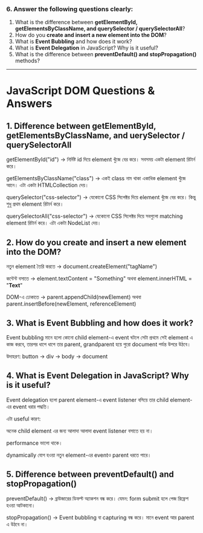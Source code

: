 ### 6. Answer the following questions clearly:

1. What is the difference between **getElementById, getElementsByClassName, and querySelector / querySelectorAll**?
2. How do you **create and insert a new element into the DOM**?
3. What is **Event Bubbling** and how does it work?
4. What is **Event Delegation** in JavaScript? Why is it useful?
5. What is the difference between **preventDefault() and stopPropagation()** methods?

---

# JavaScript DOM Questions & Answers 

## 1. Difference between getElementById, getElementsByClassName, and uerySelector / querySelectorAll

getElementById("id") → নির্দিষ্ট id দিয়ে element খুঁজে বের করে। সবসময় একটা element রিটার্ন করে।

getElementsByClassName("class") → একই class নাম থাকা একাধিক element খুঁজে আনে। এটা একটা HTMLCollection দেয়।

querySelector("css-selector") → যেকোনো CSS সিলেক্টর দিয়ে element খুঁজে বের করে। কিন্তু শুধু প্রথম element রিটার্ন করে।

querySelectorAll("css-selector") → যেকোনো CSS সিলেক্টর দিয়ে সবগুলো matching element রিটার্ন করে। এটা একটা NodeList দেয়।


## 2. How do you create and insert a new element into the DOM?

নতুন element তৈরি করতে → document.createElement("tagName")

কন্টেন্ট বসাতে → element.textContent = "Something" অথবা element.innerHTML = "<b>Text</b>"

DOM-এ ঢোকাতে → parent.appendChild(newElement) অথবা parent.insertBefore(newElement, referenceElement)

## 3. What is Event Bubbling and how does it work?

Event bubbling মানে হলো কোনো child element-এ event ঘটলে সেটা প্রথমে সেই element এ কাজ করবে, তারপর ধাপে ধাপে তার parent, grandparent হয়ে পুরো document পর্যন্ত উপরে উঠবে।

উদাহরণ: button → div → body → document

## 4. What is Event Delegation in JavaScript? Why is it useful?

Event delegation হলো parent element-এ event listener বসিয়ে তার child element-এর event ধরার পদ্ধতি।

এটা useful কারণ:

অনেক child element এর জন্য আলাদা আলাদা event listener বসাতে হয় না।

performance ভালো থাকে।

dynamically যোগ হওয়া নতুন element-এর eventও parent ধরতে পারে।

## 5. Difference between preventDefault() and stopPropagation()

preventDefault() → ব্রাউজারের ডিফল্ট অ্যাকশন বন্ধ করে। যেমন: form submit হলে পেজ রিফ্রেশ হওয়া আটকানো।

stopPropagation() → Event bubbling বা capturing বন্ধ করে। মানে event আর parent এ উঠবে না।



